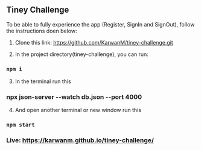 ## Tiney Challenge

To be able to fully experience the app (Register, SignIn and SignOut), follow the instructions doen below:

1. Clone this link: https://github.com/KarwanM/tiney-challenge.git

2. In the project directory(tiney-challenge), you can run:

###  `npm i`

3. In the terminal run this

### npx json-server --watch db.json --port 4000

4. And open another terminal or new window run this

### `npm start`


### Live: https://karwanm.github.io/tiney-challenge/


